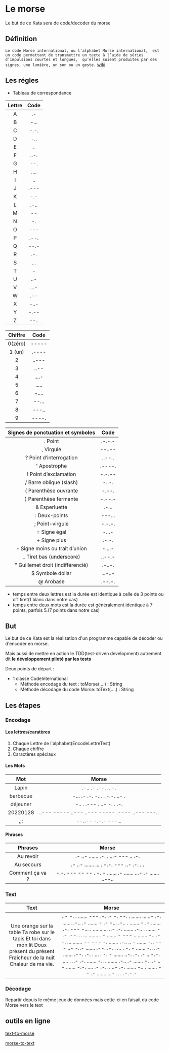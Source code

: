 # Le morse

Le but de ce Kata sera de code/decoder du morse

## Définition
`
Le code Morse international, ou l’alphabet Morse international, 
est un code permettant de transmettre un texte à l’aide de séries d’impulsions courtes et longues, 
qu’elles soient produites par des signes, une lumière, un son ou un geste.
`
[wiki](https://fr.wikipedia.org/wiki/Code_Morse_international)


## Les régles
* Tableau de correspondance

| Lettre | Code |
|:------:|:----:|
|   A    |  .-  |
|   B    | -... |
|   C    | -.-. |
|   D    | -..  |
|   E    |  .   |
|   F    | ..-. |
|   G    | --.  |
|   H    | .... |
|   I    |  ..  |
|   J    | .--- |
|   K    | -.-  |
|   L    | .-.. |
|   M    |  --  |
|   N    |  -.  |
|   O    | ---  |
|   P    | .--. |
|   Q    | --.- |
|   R    | .-.  |
|   S    | ...  |
|   T    |  -   |
|   U    | ..-  |
|   V    | ...- |
|   W    | .--  |
|   X    | -..- |
|   Y    | -.-- |
|   Z    | --.. |

| Chiffre |  Code  |
|:-------:|:------:|
| 0(zéro) | -----  |
| 1 (un)  | .----  |
|    2    | ..---  |
|    3    |  ..--  |
|    4    | ....-  |
|    5    | .....  |
|    6    | -....  |
|    7    | --... |
|    8    | ---..  |
|    9    | ----.  |

| Signes de ponctuation et symboles |   Code   |
|:---------------------------------:|:--------:|
|              .	Point              | 	.-.-.-	 |
|             ,	Virgule             | 	--..--	 |
|      ?	Point d’interrogation      |  ..--..  |
|           '	Apostrophe            |  .----.  |
|       !	Point d’exclamation       |  -.-.--  |
|      /	Barre oblique (slash)      |  -..-.   |
|      (	Parenthèse ouvrante	       |  -.--.   |
|      )	Parenthèse fermante	       |  -.--.-  |
|           &	Esperluette           |  .-...   |
|           :	Deux-points           |  ---...  |
|          ;	Point-virgule          |  -.-.-.  |
|           =	Signe égal            |  -...-   |
|           +	Signe plus            |  .-.-.   |
|  -	Signe moins ou trait d’union   |  -....-  |
|     _	Tiret bas (underscore)      |  ..--.-  |
| "	Guillemet droit (indifférencié) |  .-..-.  |
|         $	Symbole dollar          | ...-..-  |
|             @	Arobase             |  .--.-.  |

* temps entre deux lettres est la durée est identique à celle de 3 points ou d’1 tiret(1 blanc dans notre cas)
* temps entre deux mots est la durée est généralement identique à 7 points, parfois 5.(7 points dans notre cas)

## But
Le but de ce Kata est la réalisation d'un programme capable de décoder ou d'encoder en morse.

Mais aussi de mettre en action le TDD(test-driven development) autrement dit **le développement piloté par les tests**

Deux points de départ :
* 1 classe CodeInternational
  * Méthode encodage du text : toMorse(....) : String
  * Méthode décodage du code Morse: toText(....) : String

## Les étapes
### Encodage
#### Les lettres/caratères

1. Chaque Lettre de l'alphabet(EncodeLettreTest)
2. Chaque chiffre
3. Caractères spéciaux
#### Les Mots

|    Mot    |             Morse              |
|:---------:|:------------------------------:|
|   Lapin   |       .-.. .- .--. .. -.       |
| barbecue  | -... .- .-. -... . -.-. ..- .  |
| déjeuner  |   -.. . .--- . ..- -. . .-.    |
|20220128|..--- ----- ..--- ..--- ----- .---- ..--- ---..|
|,;:|--..-- -.-.- ---...|

#### Phrases

|     Phrases     |  Morse  |
|:---------------:|:-------:|
|    Au revoir    |.- ..- ....... .-. . ...- --- .. .-.|
|   Au secours    |.- ..- ....... ... . -.-. --- ..- .-. ...|
| Comment ça va ? |-.-. --- -- -- . -. - ....... .- ....... ...- .- ....... ..--..|

### Text

|                                                               Text                                                                |                                                                                                                                                                                                                                                                                                                                                                                                                                                                                                                                                                                                                                                                                                                                                                                                                                                                                                                                                                                                                                                                                                                                                                                                                                                                                                                                                                                                                                                                                                                                                                                                                                                                                                                                          Morse                                                                                                                                                                                                                                                                                                                                                                                                                                                                                                                                                                                                                                                                                                                                                                                                                                                                                                                                                                                                                                                                                                                                                                                                                                                                                                                                                                                                                                                                                                                                                                                                                                                                                                                                          |
|:---------------------------------------------------------------------------------------------------------------------------------:|:---------------------------------------------------------------------------------------------------------------------------------------------------------------------------------------------------------------------------------------------------------------------------------------------------------------------------------------------------------------------------------------------------------------------------------------------------------------------------------------------------------------------------------------------------------------------------------------------------------------------------------------------------------------------------------------------------------------------------------------------------------------------------------------------------------------------------------------------------------------------------------------------------------------------------------------------------------------------------------------------------------------------------------------------------------------------------------------------------------------------------------------------------------------------------------------------------------------------------------------------------------------------------------------------------------------------------------------------------------------------------------------------------------------------------------------------------------------------------------------------------------------------------------------------------------------------------------------------------------------------------------------------------------------------------------------------------------------------------------------------------------------------------------------------------------------------------------------------------------------------------------------------------------------------------------------------------------------------------------------------------------------------------------------------------------------------------------------------------------------------------------------------------------------------------------------------------------------------------------------------------------------------------------------------------------------------------------------------------------------------------------------------------------------------------------------------------------------------------------------------------------------------------------------------------------------------------------------------------------------------------------------------------------------------------------------------------------------------------------------------------------------------------------------------------------------------------------------------------------------------------------------------------------------------------------------------------------------------------------------------------------------------------------------------------------------------------------------------------------------------------------------------------------------------------------------------------------------------------------------------------------------------------------------------------------------------------------------------------------------------------------------------------------------------------------------------------------------------------------------:|
| Une orange sur la table Ta robe sur le tapis Et toi dans mon lit Doux présent du présent Fraîcheur de la nuit Chaleur de ma vie.  |                                                                                                                                                                                                                                                                                                                                                                                                                                                                                                                                                                                                                                                                                                                                                                                                                                                                                                                                                                                                                                                                                                                                                                                                                                                                                                                                                                                                                                               ..- -. . ....... --- .-. .- -. --. . ....... ... ..- .-. ....... .-.. .- ....... - .- -... .-.. . ....... - .- ....... .-. --- -... . ....... ... ..- .-. ....... .-.. . ....... - .- .--. .. ... ....... . - ....... - --- .. ....... -.. .- -. ... ....... -- --- -. ....... .-.. .. - ....... -.. --- ..- -..- ....... .--. .-. . ... . -. - ....... -.. ..- ....... .--. .-. . ... . -. - ....... ..-. .-. .- .. -.-. .... . ..- .-. ....... -.. . ....... .-.. .- ....... -. ..- .. - ....... -.-. .... .- .-.. . ..- .-. ....... -.. . ....... -- .- ....... ...- .. . .-.-.-                                                                                                                                                                                                                                                                                                                                                                                                                                                                                                                                                                                                                                                                                                                                                                                                                                                                                                                                                                                                                                                                                                                                                                                                                                                                                                                                                                                                                                               |

### Décodage

Repartir depuis le même jeux de données mais cette-ci en faisait du code Morse vers le text
## outils en ligne
[text-to-morse](https://onlinetexttools.com/convert-text-to-morse)

[morse-to-text](https://onlinetexttools.com/convert-morse-to-text)
